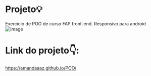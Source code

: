 # Projeto💡
Exercício de POO de curso FAP front-end. Responsivo para android
![image](https://github.com/Amandaaaz/POO/assets/95643803/d4441164-f3d9-4bde-b25f-9113505a1052)



# Link do projeto👇:
https://amandaaaz.github.io/POO/
